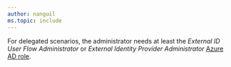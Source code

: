 ```yaml
---
author: nanguil
ms.topic: include
---
```


For delegated scenarios, the administrator needs at least the *External ID User Flow Administrator* or *External Identity Provider Administrator* [Azure AD role](/azure/active-directory/roles/permissions-reference?toc=%2Fgraph%2Ftoc.json).